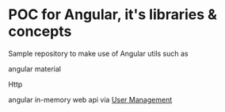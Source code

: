 # POC for Angular, it's libraries & concepts
Sample repository to make use of Angular utils such as

angular material

Http

angular in-memory web api via <a href="https://github.com/itsvikask/angular-poc/tree/main/user-management">User Management</a>
